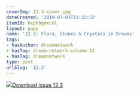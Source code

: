 ```yaml
---
coverImg: 12.3-cover.jpg
dateCreated: '2019-07-01T11:32:52'
itemId: bcphbqmxcnl
layout: page
name: '12.3: Flora, Stones & Crystals in Dreams'
tags:
- hasAuthor: dreamnetwork
- hasTag: dream-network-volume-12
- hasTag: dreamnetwork
type: post
urlSlug: '12.3'
---
```

<img class="card-journal-img" src="../images/12.3-rect.jpg"/><a href="../files/pdfs/Volume_12/12.3-Dream-Network_Volume-12_No-3.pdf" download="">Download issue 12.3</a>